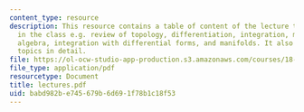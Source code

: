 ```yaml
---
content_type: resource
description: This resource contains a table of content of the lecture topics covered
  in the class e.g. review of topology, differentiation, integration, multi-linear
  algebra, integration with differential forms, and manifolds. It also covers these
  topics in detail.
file: https://ol-ocw-studio-app-production.s3.amazonaws.com/courses/18-101-analysis-ii-fall-2005/babd982be745679b6d691f78b1c18f53_lectures.pdf
file_type: application/pdf
resourcetype: Document
title: lectures.pdf
uid: babd982b-e745-679b-6d69-1f78b1c18f53
---
```

